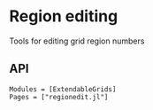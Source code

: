 # Region editing

Tools for editing grid region numbers

## API
```@autodocs
Modules = [ExtendableGrids]
Pages = ["regionedit.jl"]
```

